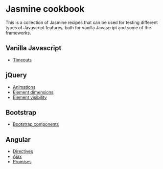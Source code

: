 # Jasmine cookbook

This is a collection of Jasmine recipes that can be used for testing different types of Javascript features, both for
vanilla Javascript and some of the frameworks.

## Vanilla Javascript

- [Timeouts](examples/vanilla/TimeoutSpec.js)

## jQuery

- [Animations](examples/jquery/AnimationSpec.js)
- [Element dimensions](examples/jquery/DimensionSpec.js)
- [Element visibility](examples/jquery/VisibleSelectorSpec.js)

## Bootstrap

- [Bootstrap components](examples/bootstrap/DropdownSpec.js)

## Angular

- [Directives](examples/angular/DirectiveSpec.js)
- [Ajax](examples/angular/HttpSpec.js)
- [Promises](examples/angular/PromiseSpec.js)